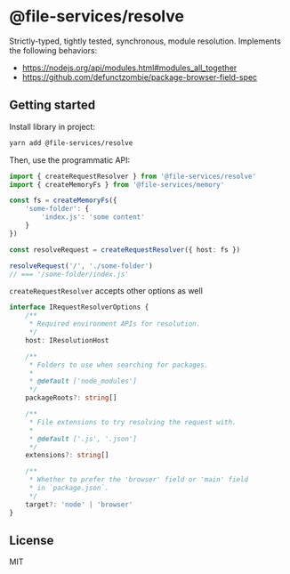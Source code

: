 # @file-services/resolve

Strictly-typed, tightly tested, synchronous, module resolution.
Implements the following behaviors:
- https://nodejs.org/api/modules.html#modules_all_together
- https://github.com/defunctzombie/package-browser-field-spec


## Getting started

Install library in project:
```sh
yarn add @file-services/resolve
```

Then, use the programmatic API:
```ts
import { createRequestResolver } from '@file-services/resolve'
import { createMemoryFs } from '@file-services/memory'

const fs = createMemoryFs({
    'some-folder': {
        'index.js': 'some content'
    }
})

const resolveRequest = createRequestResolver({ host: fs })

resolveRequest('/', './some-folder')
// === '/some-folder/index.js'
```

`createRequestResolver` accepts other options as well

```ts
interface IRequestResolverOptions {
    /**
     * Required environment APIs for resolution.
     */
    host: IResolutionHost

    /**
     * Folders to use when searching for packages.
     *
     * @default ['node_modules']
     */
    packageRoots?: string[]

    /**
     * File extensions to try resolving the request with.
     *
     * @default ['.js', '.json']
     */
    extensions?: string[]

    /**
     * Whether to prefer the 'browser' field or 'main' field
     * in `package.json`.
     */
    target?: 'node' | 'browser'
}
```

## License

MIT
